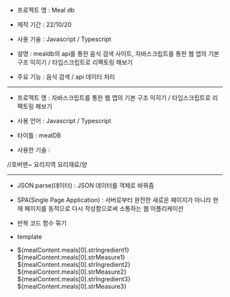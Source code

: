 - 프로젝트 명 : Meal db

- 제작 기간 : 22/10/20

- 사용 기술 : Javascript / Typescript

- 설명 : mealdb의 api를 통한 음식 검색 사이트, 자바스크립트를 통한 웹 앱의 기본 구조 익히기 / 타입스크립트로 리팩토링 해보기

- 주요 기능 : 음식 검색 / api 데이터 처리

---

- 프로젝트 명 : 자바스크립트를 통한 웹 앱의 기본 구조 익히기 / 타입스크립트로 리팩토링 해보기

- 사용 언어 : Javascript / Typescript

- 타이틀 : mealDB

- 사용한 기술 :

//호버맨~
요리지역
요리재료/양

---

- JSON.parse(데이터) : JSON 데이터를 객체로 바꿔줌
- SPA(Single Page Application) : 서버로부터 완전한 새로운 페이지가 아니라 현재 페이지를 동적으로 다시 작성함으로써 소통하는 웹 어플리케이션
- 반복 코드 함수 묶기
- template

- <div>${mealContent.meals[0].strIngredient1} ${mealContent.meals[0].strMeasure1}</div>
       <div>${mealContent.meals[0].strIngredient2} ${mealContent.meals[0].strMeasure2}</div>
       <div>${mealContent.meals[0].strIngredient3} ${mealContent.meals[0].strMeasure3}</div>

